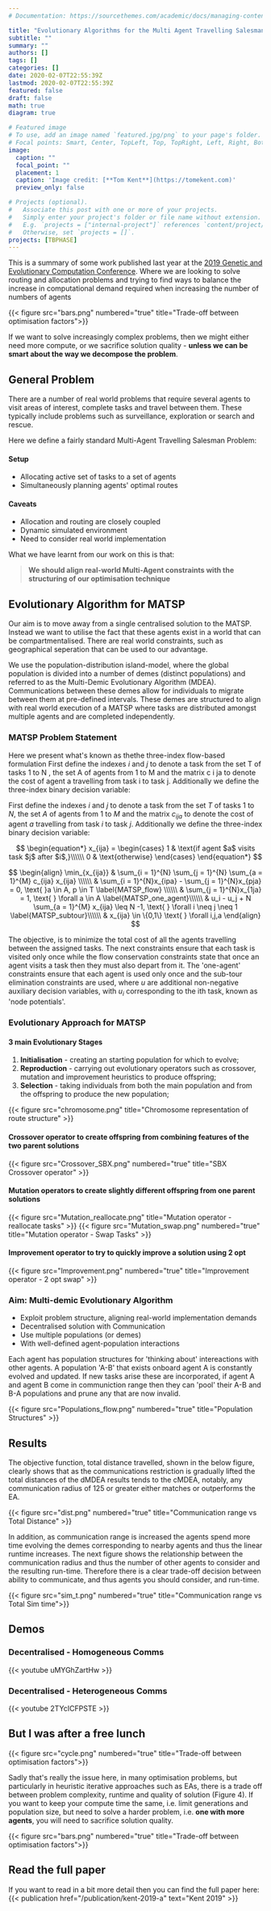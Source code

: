 ```yaml
---
# Documentation: https://sourcethemes.com/academic/docs/managing-content/

title: "Evolutionary Algorithms for the Multi Agent Travelling Salesman Problem"
subtitle: ""
summary: ""
authors: []
tags: []
categories: []
date: 2020-02-07T22:55:39Z
lastmod: 2020-02-07T22:55:39Z
featured: false
draft: false
math: true
diagram: true

# Featured image
# To use, add an image named `featured.jpg/png` to your page's folder.
# Focal points: Smart, Center, TopLeft, Top, TopRight, Left, Right, BottomLeft, Bottom, BottomRight.
image:
  caption: ""
  focal_point: ""
  placement: 1
  caption: 'Image credit: [**Tom Kent**](https://tomekent.com)'
  preview_only: false

# Projects (optional).
#   Associate this post with one or more of your projects.
#   Simply enter your project's folder or file name without extension.
#   E.g. `projects = ["internal-project"]` references `content/project/deep-learning/index.md`.
#   Otherwise, set `projects = []`.
projects: [TBPHASE]
---
```


This is a summary of some work published last year at the [2019 Genetic and Evolutionary Computation Conference](https://gecco-2019.sigevo.org/index.html/HomePage). Where we are looking to solve routing and allocation problems and trying to find ways to balance the increase in computational demand required when increasing the number of numbers of agents

{{< figure src="bars.png" numbered="true" title="Trade-off between optimisation factors">}}

If we want to solve increasingly complex problems, then we might either need more compute, or we sacrifice solution quality - **unless we can be smart about the way we decompose the problem**.


## General Problem
There are a number of real world problems that require several agents to visit areas of interest, complete tasks and travel between them. These typically include problems such as surveillance, exploration or search and rescue.

Here we define a fairly standard Multi-Agent Travelling Salesman Problem:

#### Setup
  - Allocating active set of tasks to a set of agents
  - Simultaneously planning agents' optimal routes
#### Caveats
  - Allocation and routing are closely coupled
  - Dynamic simulated environment
  - Need to consider real world implementation


What we have learnt from our work on this is that:

> **We should align real-world Multi-Agent constraints with the structuring of our optimisation technique**

## Evolutionary Algorithm for MATSP
Our aim is to move away from a single centralised solution to the MATSP. Instead we want to utilise the fact that these agents exist in a world that can be compartmentalised. There are real world constraints, such as geographical seperation that can be used to our advantage.

We use the population-distribution island-model, where the global population is divided into a number of demes (distinct populations) and referred to as the Multi-Demic Evolutionary Algorithm (MDEA). Communications between these demes allow for individuals to migrate between them at pre-defined intervals. These demes are structured to align with real world execution of a MATSP where tasks are distributed amongst multiple agents and are completed independently.

### MATSP Problem Statement
Here we present what's known as thethe three-index flow-based formulation
First define the indexes $i$ and $j$ to denote a task from the set T
of tasks 1 to N , the set A of agents from 1 to M and the matrix
c i ja to denote the cost of agent a travelling from task i to task j.
Additionally we define the three-index binary decision variable:


First define the indexes $i$ and $j$ to denote a task from the set $T$ of tasks 1 to $N$, the set $A$ of agents from 1 to $M$ and the matrix $c_{ija}$ to denote the cost of agent $a$ travelling from task $i$ to task $j$. Additionally we define the three-index binary decision variable:

$$
\begin{equation*}
  x_{ija} =
    \begin{cases}
      1 & \text{if agent $a$ visits task $j$ after $i$,}\\\\\\
      0 & \text{otherwise}
    \end{cases}
\end{equation*}
$$


$$
\begin{align}
\min_{x_{ija}} & \sum_{i = 1}^{N} \sum_{j = 1}^{N} \sum_{a = 1}^{M} c_{ija} x_{ija} \\\\\\
 & \sum_{i = 1}^{N}x_{ipa} - \sum_{j = 1}^{N}x_{pja} = 0, \text{  }a \in A, p \in T \label{MATSP_flow} \\\\\\
 & \sum_{j = 1}^{N}x_{1ja} = 1, \text{  } \forall a \in A \label{MATSP_one_agent}\\\\\\
 & u_i - u_j + N \sum_{a = 1}^{M} x_{ija}  \leq N -1, \text{  } \forall i \neq j \neq 1 \label{MATSP_subtour}\\\\\\
 & x_{ija} \in \{0,1\} \text{   } \forall i,j,a
\end{align}
$$
<!--	\text{s.t.}& \sum_{i = 1}^{N}\sum_{a = 1}^{M} x_{ija} = 1, \text{  } \forall j \label{MATSP_one_task}\\
						 & \sum_{i = 1}^{N}x_{ipa} - \sum_{j = 1}^{N}x_{pja} = 0, \text{  }a \in A, p \in T \label{MATSP_flow} \\
						 & \sum_{j = 1}^{N}x_{1ja} = 1, \text{  } \forall a \in A \label{MATSP_one_agent}\\
						 & u_i - u_j + N \sum_{a = 1}^{M} x_{ija}  \leq N -1, \text{  } \forall i \neq j \neq 1 \label{MATSP_subtour}\\
						 & x_{ija} \in \{0,1\} \text{   } \forall i,j,a -->


The objective, is to minimize the total cost of all the agents travelling between the assigned tasks. The next constraints ensure that each task is visited only once while the flow conservation constraints state that once an agent visits a task then they must also depart from it. The 'one-agent' constraints ensure that each agent is used only once and the sub-tour elimination constraints are used, where $u$ are additional non-negative auxiliary decision variables, with $u_i$ corresponding to the ith task, known as 'node potentials'.

### Evolutionary Approach for MATSP
#### 3 main Evolutionary Stages

1. **Initialisation** - creating an starting population for which to evolve;
2. **Reproduction** - carrying out evolutionary operators such as crossover, mutation and improvement heuristics to produce offspring;
3. **Selection** - taking individuals from both the main population and from the offspring to produce the new population;


{{< figure src="chromosome.png" title="Chromosome representation of route structure" >}}

#### Crossover operator to create offspring from combining features of the two parent solutions
{{< figure src="Crossover_SBX.png" numbered="true" title="SBX Crossover operator" >}}

#### Mutation operators to create slightly different offspring from one parent solutions
{{< figure src="Mutation_reallocate.png" title="Mutation operator - reallocate tasks" >}}
{{< figure src="Mutation_swap.png" numbered="true" title="Mutation operator - Swap Tasks" >}}

#### Improvement operator to try to quickly improve a solution using 2 opt
{{< figure src="Improvement.png" numbered="true" title="Improvement operator - 2 opt swap" >}}


### Aim: Multi-demic Evolutionary Algorithm
- Exploit problem structure, aligning real-world implementation demands
- Decentralised solution with Communication
- Use multiple populations (or demes)
- With well-defined agent-population interactions

Each agent has population structures for 'thinking about' intereactions with other agents. A population 'A-B' that exists onboard agent A is constantly evolved and updated. If new tasks arise these are incorporated, if agent A and agent B come in communiction range then they can 'pool' their A-B and B-A populations and prune any that are now invalid.


{{< figure src="Populations_flow.png" numbered="true" title="Population Structures" >}}


## Results

The objective function, total distance travelled, shown in the below figure, clearly shows that as the communications restriction is gradually lifted the total distances of the dMDEA results tends to the cMDEA, notably, any communication radius of 125 or greater either matches or outperforms the EA.

{{< figure src="dist.png" numbered="true" title="Communication range vs Total Distance" >}}

In addition, as communication range is increased the agents spend more time evolving the demes corresponding to nearby agents and thus the linear runtime increases. The next figure shows the relationship between the communication radius and thus the number of other agents to consider and the resulting run-time. Therefore there is a clear trade-off decision between ability to communicate, and thus agents you should consider, and run-time.

{{< figure src="sim_t.png" numbered="true" title="Communication range vs Total Sim time">}}



## Demos
### Decentralised - Homogeneous Comms
{{< youtube uMYGhZartHw >}}

### Decentralised - Heterogeneous Comms
{{< youtube 2TYcICFPSTE >}}


## But I was after a free lunch

{{< figure src="cycle.png" numbered="true" title="Trade-off between optimisation factors">}}

Sadly that's really the issue here, in many optimisation problems, but particularly in heuristic iterative approaches such as EAs, there is a trade off between problem complexity, runtime and quality of solution (Figure 4). If you want to keep your compute time the same, i.e. limit generations and population size, but need to solve a harder problem, i.e. **one with more agents**, you will need to sacrifice solution quality.  

{{< figure src="bars.png" numbered="true" title="Trade-off between optimisation factors">}}


## Read the full paper
If you want to read in a bit more detail then you can find the full paper here:
{{< publication href="/publication/kent-2019-a" text="Kent 2019" >}}
